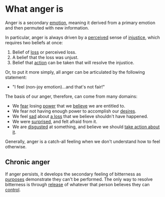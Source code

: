 
# What anger is

Anger is a secondary [emotion](mind-feelings.md), meaning it derived from a primary emotion and then permuted with new information.

In particular, anger is always driven by a [perceived](image.md) sense of [injustice](morality-justice.md), which requires two beliefs at once:

1. Belief of [loss](hardship.md) or perceived loss.
2. A belief that the loss was unjust.
3. Belief that [action](decisions.md) can be taken that will resolve the injustice.

Or, to put it more simply, all anger can be articulated by the following statement:

- "I feel (non-joy emotion)...and that's not fair!"

The basis of our anger, therefore, can come from many domains:

- We [fear](mind-feelings-fear.md) losing [power](power.md) that we [believe](understanding-certainty.md) we are entitled to.
- We fear not having enough power to accomplish our [desires](purpose.md).
- We feel [sad](mind-feelings-sadness.md) about [a loss](hardship.md) that we believe shouldn't have happened.
- We were [surprised](mind-feelings-surprise.md), and felt afraid from it.
- We are [disgusted](mind-feelings-disgust.md) at something, and believe we should [take action about it](results.md).

Generally, anger is a catch-all feeling when we don't understand how to feel otherwise.

## Chronic anger

If anger persists, it develops the secondary feeling of bitterness as [purposes](purpose.md) demonstrate they can't be performed. The only way to resolve bitterness is through [release](mind-feelings-happiness-stress.md) of whatever that person believes they can [control](purpose.md).
